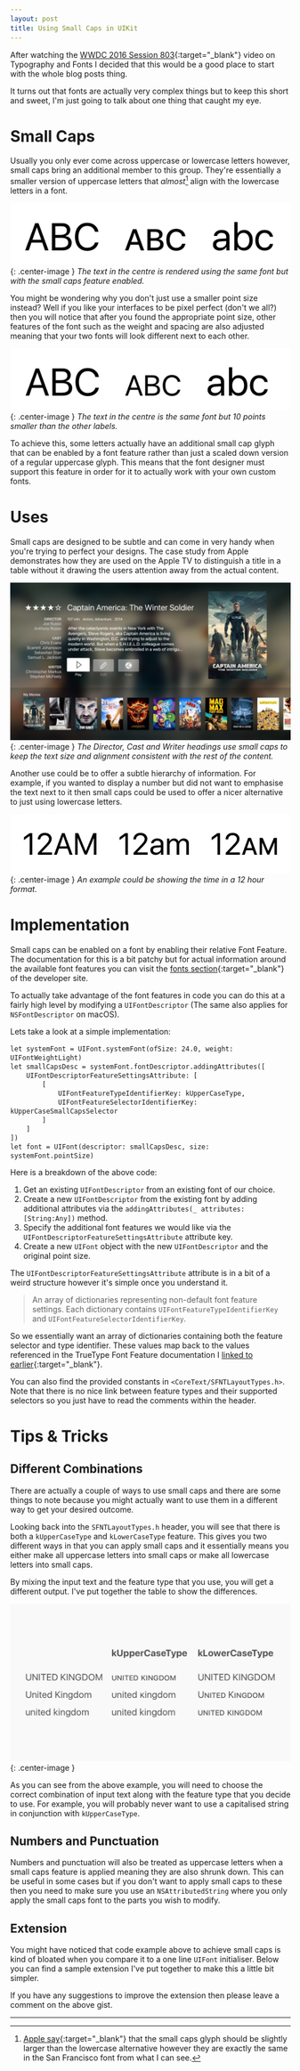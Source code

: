 ```yaml
---
layout: post
title: Using Small Caps in UIKit
---
```


After watching the [WWDC 2016 Session 803][1]{:target="\_blank"} video on Typography and Fonts I decided that this would be a good place to start with the whole blog posts thing.

It turns out that fonts are actually very complex things but to keep this short and sweet, I'm just going to talk about one thing that caught my eye.

# Small Caps

Usually you only ever come across uppercase or lowercase letters however, small caps bring an additional member to this group. They're essentially a smaller version of uppercase letters that _almost_[^1] align with the lowercase letters in a font.

![A comparison of each glyph type](/public/images/fonts/abc.png){: .center-image }
_The text in the centre is rendered using the same font but with the small caps feature enabled._

You might be wondering why you don't just use a smaller point size instead? Well if you like your interfaces to be pixel perfect (don't we all?) then you will notice that after you found the appropriate point size, other features of the font such as the weight and spacing are also adjusted meaning that your two fonts will look different next to each other.

![Why should you use small caps you ask?](/public/images/fonts/abc-bad.png){: .center-image }
_The text in the centre is the same font but 10 points smaller than the other labels._

To achieve this, some letters actually have an additional small cap glyph that can be enabled by a font feature rather than just a scaled down version of a regular uppercase glyph. This means that the font designer must support this feature in order for it to actually work with your own custom fonts.

# Uses

Small caps are designed to be subtle and can come in very handy when you're trying to perfect your designs. The case study from Apple demonstrates how they are used on the Apple TV to distinguish a title in a table without it drawing the users attention away from the actual content.

![An example used within the Apple TV](/public/images/fonts/appletv.jpg){: .center-image }
_The Director, Cast and Writer headings use small caps to keep the text size and alignment consistent with the rest of the content._

Another use could be to offer a subtle hierarchy of information. For example, if you wanted to display a number but did not want to emphasise the text next to it then small caps could be used to offer a nicer alternative to just using lowercase letters.

![image-title-here](/public/images/fonts/12am.png){: .center-image }
_An example could be showing the time in a 12 hour format._

# Implementation

Small caps can be enabled on a font by enabling their relative Font Feature. The documentation for this is a bit patchy but for actual information around the available font features you can visit the [fonts section][2]{:target="\_blank"} of the developer site.

To actually take advantage of the font features in code you can do this at a fairly high level by modifying a `UIFontDescriptor` (The same also applies for `NSFontDescriptor` on macOS).



Lets take a look at a simple implementation:

    let systemFont = UIFont.systemFont(ofSize: 24.0, weight: UIFontWeightLight)
    let smallCapsDesc = systemFont.fontDescriptor.addingAttributes([
        UIFontDescriptorFeatureSettingsAttribute: [
            [
                UIFontFeatureTypeIdentifierKey: kUpperCaseType,
                UIFontFeatureSelectorIdentifierKey: kUpperCaseSmallCapsSelector
            ]
        ]
    ])
    let font = UIFont(descriptor: smallCapsDesc, size: systemFont.pointSize)

Here is a breakdown of the above code:

1. Get an existing `UIFontDescriptor` from an existing font of our choice.
2. Create a new `UIFontDescriptor` from the existing font by adding additional attributes via the `addingAttributes(_ attributes: [String:Any])` method.
3. Specify the additional font features we would like via the `UIFontDescriptorFeatureSettingsAttribute` attribute key.
4. Create a new `UIFont` object with the new `UIFontDescriptor` and the original point size.

The `UIFontDescriptorFeatureSettingsAttribute` attribute is in a bit of a weird structure however it's simple once you understand it.

> An array of dictionaries representing non-default font feature settings. Each dictionary contains `UIFontFeatureTypeIdentifierKey` and `UIFontFeatureSelectorIdentifierKey`.

So we essentially want an array of dictionaries containing both the feature selector and type identifier. These values map back to the values referenced in the TrueType Font Feature documentation I [linked to earlier][2]{:target="\_blank"}.  

You can also find the provided constants in `<CoreText/SFNTLayoutTypes.h>`. Note that there is no nice link between feature types and their supported selectors so you just have to read the comments within the header.  

# Tips & Tricks

## Different Combinations

There are actually a couple of ways to use small caps and there are some things to note because you might actually want to use them in a different way to get your desired outcome.

Looking back into the `SFNTLayoutTypes.h` header, you will see that there is both a `kUpperCaseType` and `kLowerCaseType` feature. This gives you two different ways in that you can apply small caps and it essentially means you either make all uppercase letters into small caps or make all lowercase letters into small caps.

By mixing the input text and the feature type that you use, you will get a different output. I've put together the table to show the differences.

![A comparison between the different options](/public/images/fonts/comparison.png){: .center-image }

As you can see from the above example, you will need to choose the correct combination of input text along with the feature type that you decide to use. For example, you will probably never want to use a capitalised string in conjunction with `kUpperCaseType`.

## Numbers and Punctuation

Numbers and punctuation will also be treated as uppercase letters when a small caps feature is applied meaning they are also shrunk down. This can be useful in some cases but if you don't want to apply small caps to these then you need to make sure you use an `NSAttributedString` where you only apply the small caps font to the parts you wish to modify.

## Extension

You might have noticed that code example above to achieve small caps is kind of bloated when you compare it to a one line `UIFont` initialiser. Below you can find a sample extension I've put together to make this a little bit simpler.

<script src="https://gist.github.com/liamnichols/56736b4988c57a33ad70086a0dc6018b.js"></script>

If you have any suggestions to improve the extension then please leave a comment on the above gist.

--------

[^1]: [Apple say][3]{:target="\_blank"} that the small caps glyph should be slightly larger than the lowercase alternative however they are exactly the same in the San Francisco font from what I can see.

[1]: https://developer.apple.com/videos/play/wwdc2016/803/
[2]: https://developer.apple.com/fonts/TrueType-Reference-Manual/RM09/AppendixF.html
[3]: https://developer.apple.com/videos/play/wwdc2016-803/?time=1327
